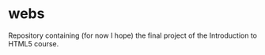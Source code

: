 # webs
Repository containing (for now I hope) the final project of the Introduction to HTML5 course.
